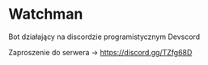 # Watchman

Bot działający na discordzie programistycznym Devscord

Zaproszenie  do serwera -> https://discord.gg/TZfg68D
